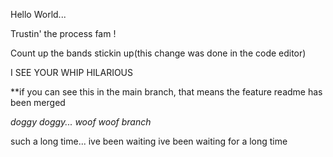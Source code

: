 Hello World...

Trustin' the process fam !

Count up the bands stickin up(this change was done in the code editor)

I SEE YOUR WHIP HILARIOUS

\*\*if you can see this in the main branch, that means the feature readme has been merged

_doggy doggy... woof woof branch_

such a long time... ive been waiting ive been waiting for a long time
